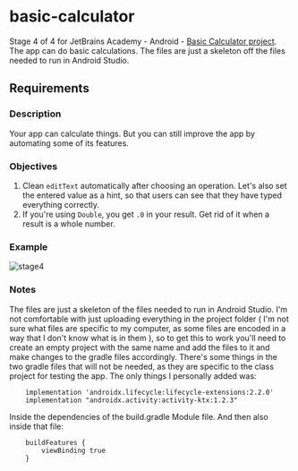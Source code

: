 # basic-calculator
Stage 4 of 4 for JetBrains Academy - Android - [Basic Calculator project](https://hyperskill.org/projects/190/stages/952/implement).       
The app can do basic calculations. The files are just a skeleton off the files needed to run in Android Studio. 
## Requirements
### Description
Your app can calculate things. But you can still improve the app by automating some of its features.
### Objectives
1. Clean `editText` automatically after choosing an operation. Let's also set the entered value as a hint, so that users can see that they have typed everything correctly.
2. If you're using `Double`, you get `.0` in your result. Get rid of it when a result is a whole number.
### Example
![stage4](https://user-images.githubusercontent.com/64429863/127025721-9cd6e848-d148-4d92-be33-2c9f18195326.gif)
### Notes
The files are just a skeleton of the files needed to run in Android Studio. I'm not comfortable with just uploading everything in the project folder ( I'm not sure what files are specific to my computer, as some files are encoded in a way that I don't know what is in them ), so to get this to work you'll need to create an empty project with the same name and add the files to it and make changes to the gradle files accordingly. There's some things in the two gradle files that will not be needed, as they are specific to the class project for testing the app. The only things I personally added was:
```
    implementation 'androidx.lifecycle:lifecycle-extensions:2.2.0'
    implementation "androidx.activity:activity-ktx:1.2.3"
```
Inside the dependencies of the build.gradle Module file. And then also inside that file:
```
    buildFeatures {
        viewBinding true
    }
```
